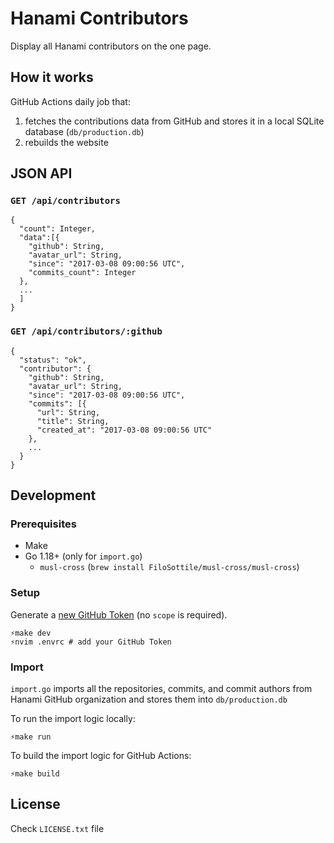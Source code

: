 # Hanami Contributors

Display all Hanami contributors on the one page.

## How it works

GitHub Actions daily job that:

1. fetches the contributions data from GitHub and stores it in a local SQLite database (`db/production.db`)
2. rebuilds the website

## JSON API

### `GET /api/contributors`

```
{
  "count": Integer,
  "data":[{
    "github": String,
    "avatar_url": String,
    "since": "2017-03-08 09:00:56 UTC",
    "commits_count": Integer
  },
  ...
  ]
}
```

### `GET /api/contributors/:github`

```
{
  "status": "ok",
  "contributor": {
    "github": String,
    "avatar_url": String,
    "since": "2017-03-08 09:00:56 UTC",
    "commits": [{
      "url": String,
      "title": String,
      "created_at": "2017-03-08 09:00:56 UTC"
    },
    ...
  }
}
```

## Development

### Prerequisites

- Make
- Go 1.18+ (only for `import.go`)
  - `musl-cross` (`brew install FiloSottile/musl-cross/musl-cross`)

### Setup

Generate a [new GitHub Token](https://github.com/settings/tokens/new) (no `scope` is required).

```shell
⚡make dev
⚡nvim .envrc # add your GitHub Token
```

### Import

`import.go` imports all the repositories, commits, and commit authors from Hanami GitHub organization and stores them into `db/production.db`

To run the import logic locally:

```shell
⚡make run
```

To build the import logic for GitHub Actions:

```shell
⚡make build
```

## License

Check `LICENSE.txt` file
